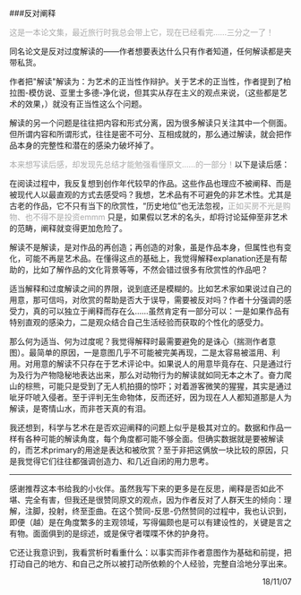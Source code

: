 ﻿###反对阐释

<font color=#A9A9A9>这是一本论文集，最近旅行时我总会带上它，现在已经看完……三分之一了！</font>

同名论文是反对过度解读的——作者想要表达什么只有作者知道，任何解读都是夹带私货。

作者把"解读"解读为：为艺术的正当性作辩护。关于艺术的正当性，作者提到了柏拉图-模仿说、亚里士多德-净化说，但其实从存在主义的观点来说，（这些都是艺术的效果，）就没有正当性这么个问题。

解读的另一个问题是往往把内容和形式分离，因为很多解读只关注其中一个侧面。但所谓内容和所谓形式，往往是密不可分、互相成就的，那么通过解读，就会把作品本身的完整性和潜在的感染力破坏掉了。

<font color=#A9A9A9>本来想写读后感，却发现先总结才能勉强看懂原文……的一部分！</font>以下是读后感：

在阅读过程中，我反复想到创作年代较早的作品。这些作品也理应不被阐释、而是被现代人以最直观的方式去感受吗？我想，艺术品有不可避免的非艺术性。尤其是古老的作品，它不只有当下的欣赏性，“历史地位”也无法忽视，<font color=#A9A9A9>正如买房不光是购物、也不得不是投资emmm</font> 只是，如果假以艺术的名头，却将讨论延伸至非艺术的范畴，阐释就变得更加危险了。

解读不是解读，是对作品的再创造；再创造的对象，虽是作品本身，但属性也有变化，可能不再是艺术品。在懂得这点的基础上，我觉得解释explanation还是有帮助的，比如了解作品的文化背景等等，不然会错过很多有欣赏性的作品吧？

适当解释和过度解读之间的界限，说到底还是模糊的。比如艺术家如果说过自己的用意，那可信吗，对欣赏的帮助是否大于误导，需要被反对吗？作者十分强调的感受力，真的可以独立于阐释而存在么……虽然肯定有一部分可以：一是如果作品有特别直观的感染力，二是观众结合自己生活经验而获取的个性化的感受力。

那么何为适当、何为过度呢？我觉得解释时最需要避免的是诛心（揣测作者意图）。最简单的原因，一是意图几乎不可能被完美再现，二是太容易被滥用、利用。对用意的解读不只存在于艺术评论中。如果说人的用意毕竟存在、只是通过行为及行为产物隐秘地表达出来，那么对动物行为的解读就如同无本之木了。奋力爬山的棕熊，可能只是受到了无人机拍摄的惊吓；对着游客微笑的猩猩，其实是通过呲牙吓唬入侵者。至于评判无生命物体，反而还好，因为现在人人都知道那是人为解读，是寄情山水，而非苍天真的有泪。

我还想到，科学与艺术在是否欢迎阐释的问题上似乎是极其对立的。数据和作品一样有各种可能的解读角度，每个角度都可能不够全面。但确实数据就是要被解读的，而艺术primary的用途是表达和被欣赏？至于非把这俩放一块比较的原因，只是我觉得它们往往都强调创造力、和几近自闭的用力思考。

---------------

感谢推荐这本书给我的小伙伴。虽然我写下来的更多是在反思，阐释是否如此不堪、完全有害，但我还是很赞同原文的观点，因为作者反对了人群天生的倾向：理解，注脚，投射，终至歪曲。在这个赞同-反思-仍然赞同的过程中，我也认识到，即便（越）是在角度繁多的主观领域，写得偏颇也是可以有建设性的，关键是言之有物。面面俱到的是综述，或是保守者喋喋不休的护身符。

它还让我意识到，我看赏析时看重什么：以事实而非作者意图作为基础和前提，把打动自己的地方、和自己之所以被打动所依赖的个人经验，完整自洽地分享出来。

<p align="right">18/11/07</p>